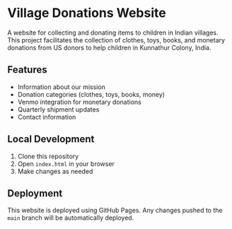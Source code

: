 # Village Donations Website

A website for collecting and donating items to children in Indian villages. This project facilitates the collection of clothes, toys, books, and monetary donations from US donors to help children in Kunnathur Colony, India.

## Features
- Information about our mission
- Donation categories (clothes, toys, books, money)
- Venmo integration for monetary donations
- Quarterly shipment updates
- Contact information

## Local Development
1. Clone this repository
2. Open `index.html` in your browser
3. Make changes as needed

## Deployment
This website is deployed using GitHub Pages. Any changes pushed to the `main` branch will be automatically deployed.
